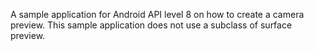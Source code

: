 A sample application for Android API level 8 on how to create a
camera preview. This sample application does not use a subclass 
of surface preview. 
